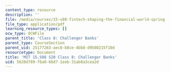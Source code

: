 ```yaml
---
content_type: resource
description: ''
file: /media/courses/15-s08-fintech-shaping-the-financial-world-spring-2020/5620d789f6a066d71eeb31ab8a3cea2d_MIT15-S08S20_class8.pdf
file_type: application/pdf
learning_resource_types: []
ocw_type: OCWFile
parent_title: 'Class 8: Challenger Banks'
parent_type: CourseSection
parent_uid: 25177263-aec8-b8ce-4bb8-d9580215f10d
resourcetype: Document
title: 'MIT 15.S08 S20 Class 8: Challenger Banks'
uid: 5620d789-f6a0-66d7-1eeb-31ab8a3cea2d
---
```

